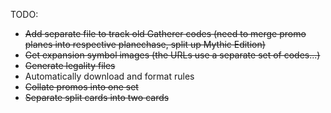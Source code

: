 TODO:

 - ~~Add separate file to track old Gatherer codes (need to merge promo planes into respective planechase, split up Mythic Edition)~~
 - ~~Get expansion symbol images (the URLs use a separate set of codes...)~~
 - ~~Generate legality files~~
 - Automatically download and format rules
 - ~~Collate promos into one set~~
 - ~~Separate split cards into two cards~~
